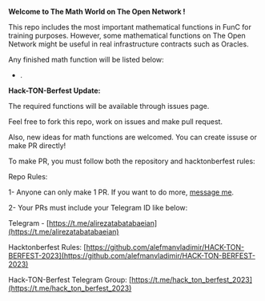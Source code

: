 **Welcome to The Math World on The Open Network !**

This repo includes the most important mathematical functions in FunC for training purposes. However, some mathematical functions on The Open Network might be useful in real infrastructure contracts such as Oracles.

Any finished math function will be listed below:

- .

**Hack-TON-Berfest Update:**

The required functions will be available through issues page.

Feel free to fork this repo, work on issues and make pull request.

Also, new ideas for math functions are welcomed. You can create issuse or make PR directly!

To make PR, you must follow both the repository and hacktonberfest rules:

Repo Rules:

1- Anyone can only make 1 PR. If you want to do more, [message me](http://t.me/alirezatabatabaeian).

2- Your PRs must include your Telegram ID like below:

Telegram - [https://t.me/alirezatabatabaeian](https://t.me/alirezatabatabaeian)


Hacktonberfest Rules: [https://github.com/alefmanvladimir/HACK-TON-BERFEST-2023](https://github.com/alefmanvladimir/HACK-TON-BERFEST-2023)

Hack-TON-Berfest Telegram Group: [https://t.me/hack_ton_berfest_2023](https://t.me/hack_ton_berfest_2023)